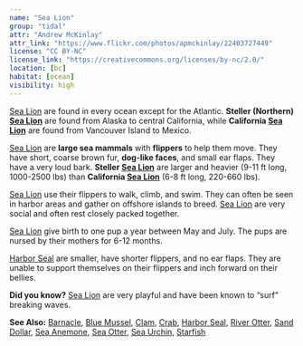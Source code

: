 ```yaml
---
name: "Sea Lion"
group: "tidal"
attr: "Andrew McKinlay"
attr_link: "https://www.flickr.com/photos/apmckinlay/22403727449"
license: "CC BY-NC"
license_link: "https://creativecommons.org/licenses/by-nc/2.0/"
location: [bc]
habitat: [ocean]
visibility: high
---
```

[Sea Lion](/animals/sealion/) are found in every ocean except for the Atlantic. **Steller (Northern) [Sea Lion](/animals/sealion/)** are found from Alaska to central California, while **California [Sea Lion](/animals/sealion/)** are found from Vancouver Island to Mexico.

[Sea Lion](/animals/sealion/) are **large sea mammals** with **flippers** to help them move. They have short, coarse brown fur, **dog-like faces**, and small ear flaps. They have a very loud bark. **Steller [Sea Lion](/animals/sealion/)** are larger and heavier (9-11 ft long, 1000-2500 lbs) than **California [Sea Lion](/animals/sealion/)** (6-8 ft long, 220-660 lbs).

[Sea Lion](/animals/sealion/) use their flippers to walk, climb, and swim. They can often be seen in harbor areas and gather on offshore islands to breed. [Sea Lion](/animals/sealion/) are very social and often rest closely packed together.

[Sea Lion](/animals/sealion/) give birth to one pup a year between May and July. The pups are nursed by their mothers for 6-12 months.

[Harbor Seal](/animals/harbseal/) are smaller, have shorter flippers, and no ear flaps. They are unable to support themselves on their flippers and inch forward on their bellies.

**Did you know?** [Sea Lion](/animals/sealion/) are very playful and have been known to “surf” breaking waves.

<!-- generated, do not edit -->
**See Also:**
[Barnacle](/animals/barnacle/),
[Blue Mussel](/animals/blumussel/),
[Clam](/animals/clam/),
[Crab](/animals/crab/),
[Harbor Seal](/animals/harbseal/),
[River Otter](/animals/rivotter/),
[Sand Dollar](/animals/sandolr/),
[Sea Anemone](/animals/seaanem/),
[Sea Otter](/animals/seaotter/),
[Sea Urchin](/animals/seaurch/),
[Starfish](/animals/starfish/)
